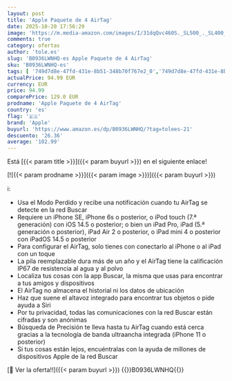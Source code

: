 ```yaml
---
layout: post
title: 'Apple Paquete de 4 AirTag'
date: 2025-10-20 17:56:29
image: 'https://m.media-amazon.com/images/I/31dqQvc460S._SL500_._SL400_.jpg'
comments: true
category: ofertas
author: 'tole.es'
slug: 'B0936LWNHQ-es Apple Paquete de 4 AirTag'
sku: 'B0936LWNHQ-es'
tags: [ '749d7d8e-47fd-431e-8b51-348b70f767e2_0','749d7d8e-47fd-431e-8b51-348b70f767e2_601','749d7d8e-47fd-431e-8b51-348b70f767e2_6901','749d7d8e-47fd-431e-8b51-348b70f767e2_701','749d7d8e-47fd-431e-8b51-348b70f767e2_8501','Apple','Arborist Merchandising Root','Buscadores de artículos','CML-Tech','Electrónica','GPS y accesorios','Self Service','Special Features Stores','Tech all','Wireless category page - Apple smartphones','Wireless category page - Smartphones','apple','🇪🇸', ]
actualPrice: 94.99 EUR
currency: EUR
price: 94.99
comparePrice: 129.0 EUR
prodname: 'Apple Paquete de 4 AirTag'
country: 'es'
flag: '🇪🇸'
brand: 'Apple'
buyurl: 'https://www.amazon.es/dp/B0936LWNHQ/?tag=tolees-21'
descuento: '26.36'
average: '102.99'
---
```


Está [{{< param title >}}]({{< param buyurl >}}) en el siguiente enlace!

[![{{< param prodname >}}]({{< param image >}})]({{< param buyurl >}})

ℹ️:

- Usa el Modo Perdido y recibe una notificación cuando tu AirTag se detecte en la red Buscar
- Requiere un iPhone SE, iPhone 6s o posterior, o iPod touch (7.ª generación) con iOS 14.5 o posterior; o bien un iPad Pro, iPad (5.ª generación o posterior), iPad Air 2 o posterior, o iPad mini 4 o posterior con iPadOS 14.5 o posterior
- Para configurar el AirTag, solo tienes con conectarlo al iPhone o al iPad con un toque
- La pila reemplazable dura más de un año y el AirTag tiene la calificación IP67 de resistencia al agua y al polvo
- Localiza tus cosas con la app Buscar, la misma que usas para encontrar a tus amigos y dispositivos
- El AirTag no almacena el historial ni los datos de ubicación
- Haz que suene el altavoz integrado para encontrar tus objetos o pide ayuda a Siri
- Por tu privacidad, todas las comunicaciones con la red Buscar están cifradas y son anónimas
- Búsqueda de Precisión te lleva hasta tu AirTag cuando está cerca gracias a la tecnología de banda ultraancha integrada (iPhone 11 o posterior)
- Si tus cosas están lejos, encuéntralas con la ayuda de millones de dispositivos Apple de la red Buscar

[🛒 Ver la oferta!!]({{< param buyurl >}})
{{<world>}}B0936LWNHQ{{</world>}}
